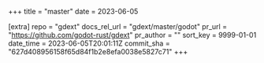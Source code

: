 +++
title = "master"
date = 2023-06-05

[extra]
repo = "gdext"
docs_rel_url = "gdext/master/godot"
pr_url = "https://github.com/godot-rust/gdext"
pr_author = ""
sort_key = 9999-01-01
date_time = 2023-06-05T20:01:11Z
commit_sha = "627d408956158f65d84f1b2e8efa0038e5827c71"
+++


